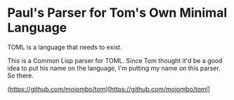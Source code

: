 
Paul's Parser for Tom's Own Minimal Language
====

TOML is a language that needs to exist.

This is a Common Lisp parser for TOML. Since Tom thought it'd be a
good idea to put his name on the language, I'm putting my name on this
parser. So there.

(https://github.com/mojombo/tom)[https://github.com/mojombo/toml]
